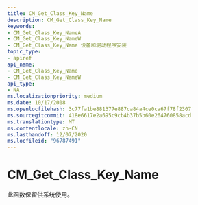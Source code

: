 ```yaml
---
title: CM_Get_Class_Key_Name
description: CM_Get_Class_Key_Name
keywords:
- CM_Get_Class_Key_NameA
- CM_Get_Class_Key_NameW
- CM_Get_Class_Key_Name 设备和驱动程序安装
topic_type:
- apiref
api_name:
- CM_Get_Class_Key_Name
- CM_Get_Class_Key_NameW
api_type:
- NA
ms.localizationpriority: medium
ms.date: 10/17/2018
ms.openlocfilehash: 3c77fa1be881377e887ca84a4ce0ca67f78f2307
ms.sourcegitcommit: 418e6617e2a695c9cb4b37b5b60e264760858acd
ms.translationtype: MT
ms.contentlocale: zh-CN
ms.lasthandoff: 12/07/2020
ms.locfileid: "96787491"
---
```

# <a name="cm_get_class_key_name"></a>CM_Get_Class_Key_Name

此函数保留供系统使用。
